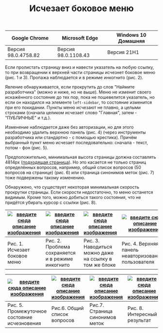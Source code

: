 ﻿---
title: "Исчезает боковое меню"
se.owner.user_id: 312975
se.owner.display_name: "Вася Воронцов"
se.owner.link: "https://ru.meta.stackoverflow.com/users/312975/%d0%92%d0%b0%d1%81%d1%8f-%d0%92%d0%be%d1%80%d0%be%d0%bd%d1%86%d0%be%d0%b2"
se.link: "https://ru.meta.stackoverflow.com/questions/11898/%d0%98%d1%81%d1%87%d0%b5%d0%b7%d0%b0%d0%b5%d1%82-%d0%b1%d0%be%d0%ba%d0%be%d0%b2%d0%be%d0%b5-%d0%bc%d0%b5%d0%bd%d1%8e"
se.question_id: 11898
se.post_type: question
---
<div class="s-table-container">
<table class="s-table">
<thead>
<tr>
<th>Google Chrome</th>
<th>Microsoft Edge</th>
<th>Windows 10 Домашняя</th>
</tr>
</thead>
<tbody>
<tr>
<td>Версия 98.0.4758.82</td>
<td>Версия 98.0.1108.43</td>
<td>Версия 21H1</td>
</tr>
</tbody>
</table>
</div>
<p>Если пролистать страницу вниз и навести указатель на любую ссылку, то при возвращении к верхней части страницы исчезнет боковое меню (рис. 1 и 3). Пропажа наблюдается и в режиме инкогнито (рис. 2).</p>
<p>Явление обнаруживается, если прокрутить до слов &quot;Наймите разработчика&quot; (можно и ниже, но не выше). Меню не изменит своего искажённого состояние до тех пор, пока не пошевелится указатель, но если он находился на элементе <code>left-sidebar</code>, то состояние изменится при его покидании. Пункты меню исчезают не плавно, а целыми строками (сначала целиком исчезает слово &quot;Главная&quot;, затем - &quot;ПУБЛИЧНЫЕ&quot; и т.д.).</p>
<p>Изменение наблюдается даже без авторизации, но для этого необходимо удалить верхнюю панель (рис. 4) (через инструменты разработчика или стандартно - с помощью крестика). Причём выбранный пункт меню исчезает последовательно: сначала - текст, потом - фон (рис. 5).</p>
<p>Предположительно, минимальная высота страницы должна составлять 4814px (<a href="https://ru.meta.stackoverflow.com/tags/synonyms">подходящая страница</a>). Но это касается не только страниц определённых вопросов, например, общий список вопросов (50 вопросов на странице) (рис. 6) или страница синонимов меток (рис. 7) тоже подвержены такому изменению.</p>
<p>Обнаружено, что существует некоторая минимальная скорость прокрутки страницы. Если скорости недостаточно, то меню останется видимым. Кроме того, можно добиться такого состояния, что не придётся убирать курсор с ссылки (рис. 8).</p>
<div class="s-table-container">
<table class="s-table">
<thead>
<tr>
<th><a href="https://i.stack.imgur.com/HxtES.gif" rel="nofollow noreferrer"><img src="https://i.stack.imgur.com/HxtES.gif" alt="введите сюда описание изображения" /></a></th>
<th><a href="https://i.stack.imgur.com/e2f5v.png" rel="nofollow noreferrer"><img src="https://i.stack.imgur.com/e2f5v.png" alt="введите сюда описание изображения" /></a></th>
<th><a href="https://i.stack.imgur.com/G8S8i.gif" rel="nofollow noreferrer"><img src="https://i.stack.imgur.com/G8S8i.gif" alt="введите сюда описание изображения" /></a></th>
<th><a href="https://i.stack.imgur.com/deloG.png" rel="nofollow noreferrer"><img src="https://i.stack.imgur.com/deloG.png" alt="введите сюда описание изображения" /></a></th>
</tr>
</thead>
<tbody>
<tr>
<td>Рис. 1. Исчезает боковое меню</td>
<td>Рис. 2. Проблема сохраняется и в режиме инкогнито</td>
<td>Рис. 3. Наводиться можно даже на ссылку в том же блоке</td>
<td>Рис. 4. Верхняя панель неавторизованного пользователя</td>
</tr>
</tbody>
</table>
</div><div class="s-table-container">
<table class="s-table">
<thead>
<tr>
<th><a href="https://i.stack.imgur.com/ZlOFZ.png" rel="nofollow noreferrer"><img src="https://i.stack.imgur.com/ZlOFZ.png" alt="введите сюда описание изображения" /></a></th>
<th><a href="https://i.stack.imgur.com/fjdW1.png" rel="nofollow noreferrer"><img src="https://i.stack.imgur.com/fjdW1.png" alt="введите сюда описание изображения" /></a></th>
<th><a href="https://i.stack.imgur.com/44PJD.png" rel="nofollow noreferrer"><img src="https://i.stack.imgur.com/44PJD.png" alt="введите сюда описание изображения" /></a></th>
<th><a href="https://i.stack.imgur.com/lApl3.gif" rel="nofollow noreferrer"><img src="https://i.stack.imgur.com/lApl3.gif" alt="введите сюда описание изображения" /></a></th>
</tr>
</thead>
<tbody>
<tr>
<td>Рис. 5. Промежуточное состояние исчезновения</td>
<td>Рис.6. Общий список вопросов</td>
<td>Рис.7. Страница синонимов меток</td>
<td>Рис. 8. Интересный результат</td>
</tr>
</tbody>
</table>
</div>